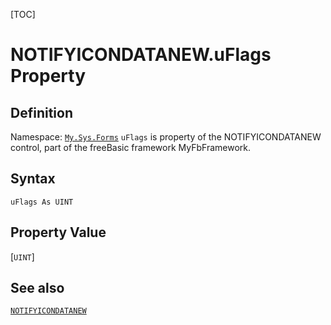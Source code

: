 [TOC]
# NOTIFYICONDATANEW.uFlags Property

## Definition
Namespace: [`My.Sys.Forms`](My.Sys.Forms.md)
`uFlags` is property of the NOTIFYICONDATANEW control, part of the freeBasic framework MyFbFramework.
## Syntax
```freeBasic
uFlags As UINT
```
## Property Value
[`UINT`]
## See also
[`NOTIFYICONDATANEW`](NOTIFYICONDATANEW.md)
